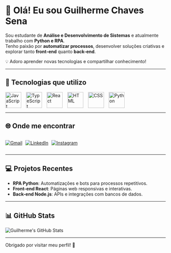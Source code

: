 # 👋 Olá! Eu sou Guilherme Chaves Sena

Sou estudante de **Análise e Desenvolvimento de Sistemas** e atualmente trabalho com **Python e RPA**.  
Tenho paixão por **automatizar processos**, desenvolver soluções criativas e explorar tanto **front-end** quanto **back-end**.

💡 Adoro aprender novas tecnologias e compartilhar conhecimento!

---

## 🚀 Tecnologias que utilizo

<div style="display: flex; gap: 15px; flex-wrap: wrap;">
  <img src="https://cdn.jsdelivr.net/gh/devicons/devicon/icons/javascript/javascript-original.svg" alt="JavaScript" width="50" height="50"/>
  <img src="https://cdn.jsdelivr.net/gh/devicons/devicon/icons/typescript/typescript-original.svg" alt="TypeScript" width="50" height="50"/>
  <img src="https://cdn.jsdelivr.net/gh/devicons/devicon/icons/react/react-original.svg" alt="React" width="50" height="50"/>
  <img src="https://cdn.jsdelivr.net/gh/devicons/devicon/icons/html5/html5-original.svg" alt="HTML" width="50" height="50"/>
  <img src="https://cdn.jsdelivr.net/gh/devicons/devicon/icons/css3/css3-original.svg" alt="CSS" width="50" height="50"/>
  <img src="https://cdn.jsdelivr.net/gh/devicons/devicon/icons/python/python-original.svg" alt="Python" width="50" height="50"/>
</div>

---

## 🌐 Onde me encontrar

<div style="display: flex; gap: 10px; flex-wrap: wrap;">  
  
  [![Gmail](https://img.shields.io/badge/Gmail-D14836?style=for-the-badge&logo=gmail&logoColor=white)](mailto:gsena.dev@gmail.com)

  [![LinkedIn](https://img.shields.io/badge/LinkedIn-0077B5?style=for-the-badge&logo=linkedin&logoColor=white)](https://linkedin.com/in/guilherme-chaves-sena-941bb5248)

  [![Instagram](https://img.shields.io/badge/Instagram-E4405F?style=for-the-badge&logo=instagram&logoColor=white)](https://www.instagram.com/guiiichaves?igsh=cDR2Nm81bXJ6cnc3&utm_source=qr)

</div>


---

## 💻 Projetos Recentes

- **RPA Python**: Automatizações e bots para processos repetitivos.  
- **Front-end React**: Páginas web responsivas e interativas.  
- **Back-end Node.js**: APIs e integrações com bancos de dados.  

---

## 📊 GitHub Stats

![Guilherme's GitHub Stats](https://github-readme-stats.vercel.app/api?username=GuiiiChaves&show_icons=true&theme=radical)

---

Obrigado por visitar meu perfil! 🚀
